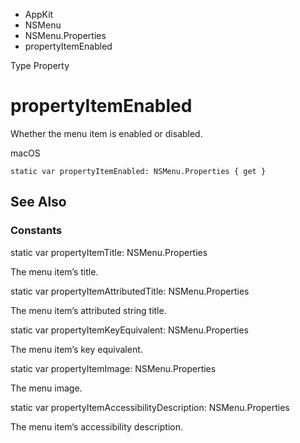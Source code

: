 

- AppKit
- NSMenu
- NSMenu.Properties
-  propertyItemEnabled 

Type Property

# propertyItemEnabled

Whether the menu item is enabled or disabled.

macOS

``` source
static var propertyItemEnabled: NSMenu.Properties { get }
```

## See Also

### Constants

static var propertyItemTitle: NSMenu.Properties

The menu item’s title.

static var propertyItemAttributedTitle: NSMenu.Properties

The menu item’s attributed string title.

static var propertyItemKeyEquivalent: NSMenu.Properties

The menu item’s key equivalent.

static var propertyItemImage: NSMenu.Properties

The menu image.

static var propertyItemAccessibilityDescription: NSMenu.Properties

The menu item’s accessibility description.

